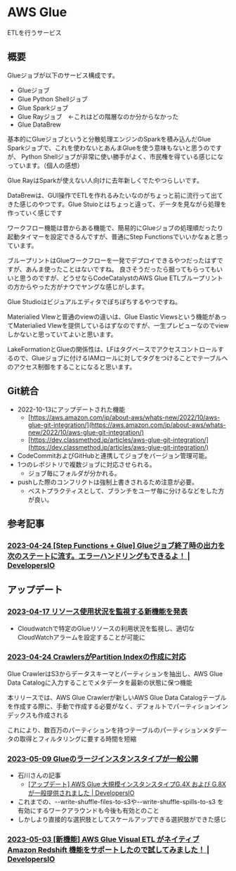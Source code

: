 # AWS Glue

ETLを行うサービス

## 概要

Glueジョブが以下のサービス構成です。

- Glueジョブ
- Glue Python Shellジョブ
- Glue Sparkジョブ
- Glue Rayジョブ　←これはどの階層なのか分からなかった
- Glue DataBrew

基本的にGlueジョブというと分散処理エンジンのSparkを積み込んだGlue Sparkジョブで、これを使わないとあんまGlueを使う意味もないと思うのですが、
Python Shellジョブが非常に使い勝手がよく、市民権を得ている感じになっています。（個人の感想）

Glue RayはSparkが使えない人向けに去年新しくでたやつらしいです。

DataBrewは、GUI操作でETLを作れるみたいなのがちょっと前に流行って出てきた感じのやつです。Glue Stuioとはちょっと違って、データを見ながら処理を作っていく感じです

ワークフロー機能は昔からある機能で、簡易的にGlueジョブの処理順だったり起動タイマーを設定できるんですが、普通にStep Functionsでいいかなぁと思っています。

ブループリントはGlueワークフローを一発でデプロイできるやつだったはずですが、あんま使ったことはないですね。
良さそうだったら掘ってもらってもいいと思うのですが、どうせならCodeCatalystのAWS Glue ETLブループリントの方からやった方がナウでヤングな感じがします。

Glue Studioはビジュアルエディタでぽちぽちするやつですね。

Materialied VIewと普通のviewの違いは、Glue Elastic Viewsという機能があってMaterialied VIewを提供しているはずなのですが、一生プレビューなのでviewしかないと思っていてよいと思います。

LakeFormationとGlueの関係性は、LFはタグベースでアクセスコントロールするので、Glueジョブに付けるIAMロールに対してタグをつけることでテーブルへのアクセス制御をすることになると思います。

## Git統合

- 2022-10-13にアップデートされた機能
  - [https://aws.amazon.com/jp/about-aws/whats-new/2022/10/aws-glue-git-integration/](https://aws.amazon.com/jp/about-aws/whats-new/2022/10/aws-glue-git-integration/)
  - [https://dev.classmethod.jp/articles/aws-glue-git-integration/](https://dev.classmethod.jp/articles/aws-glue-git-integration/)
- CodeCommitおよびGitHubと連携してジョブをバージョン管理可能。
- 1つのレポジトリで複数ジョブに対応させられる。
  - ジョブ毎にフォルダが分かれる。
- pushした際のコンフリクトは強制上書きされるため注意が必要。
  - ベストプラクティスとして、ブランチをユーザ毎に分けるなどをした方が良い。

## 参考記事

### [2023-04-24 [Step Functions + Glue] Glueジョブ終了時の出力を次のステートに流す。エラーハンドリングもできるよ！ | DevelopersIO](https://dev.classmethod.jp/articles/step-functions-glue-sync-output/)


## アップデート

### [2023-04-17 リソース使用状況を監視する新機能を発表](https://aws.amazon.com/jp/about-aws/whats-new/2023/04/aws-glue-monitor-usage-resources/)

- Cloudwatchで特定のGlueリソースの利用状況を監視し、適切なCloudWatchアラームを設定することが可能に

### [2023-04-24 CrawlersがPartition Indexの作成に対応](https://aws.amazon.com/jp/about-aws/whats-new/2023/04/aws-glue-crawlers-creating-partition-indexes/)

Glue CrawlerはS3からデータスキーマとパーティションを抽出し、AWS Glue Data Catalogに入力することでメタデータを最新の状態に保つ機能

本リリースでは、AWS Glue Crawlerが新しいAWS Glue Data Catalogテーブルを作成する際に、手動で作成する必要がなく、デフォルトでパーティションインデックスも作成される

これにより、数百万のパーティションを持つテーブルのパーティションメタデータの取得とフィルタリングに要する時間を短縮

### [2023-05-09 Glueのラージインスタンスタイプが一般公開](https://aws.amazon.com/jp/about-aws/whats-new/2023/05/aws-glue-large-instance-types-generally-available/)

- 石川さんの記事
  - [[アップデート] AWS Glue 大規模インスタンスタイプG.4X および G.8Xが一般提供されました | DevelopersIO](https://dev.classmethod.jp/articles/20230510-aws-glue-g4x-and-g8x/)
- これまでの、--write-shuffle-files-to-s3や--write-shuffle-spills-to-s3 を有効にするワークアラウンドも今後も有効とのこと
- しかしより直接的な選択肢としてスケールアップできる選択肢ができた感じ

### [2023-05-03 [新機能] AWS Glue Visual ETL がネイティブ Amazon Redshift 機能をサポートしたので試してみました！ | DevelopersIO](https://dev.classmethod.jp/articles/aws-glue-amazon-redshift-integration-for-apache-spark/)

